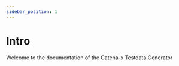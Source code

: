 ```yaml
---
sidebar_position: 1
---
```


# Intro

Welcome to the documentation of the Catena-x Testdata Generator
